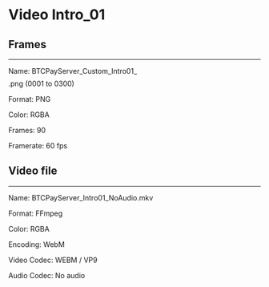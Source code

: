 # Video Intro_01

## Frames
____

Name: BTCPayServer_Custom_Intro01_$$$$.png (0001 to 0300)

Format: PNG

Color: RGBA

Frames: 90

Framerate: 60 fps









## Video file
____

Name: BTCPayServer_Intro01_NoAudio.mkv

Format: FFmpeg

Color: RGBA

Encoding: WebM

Video Codec: WEBM / VP9

Audio Codec: No audio







